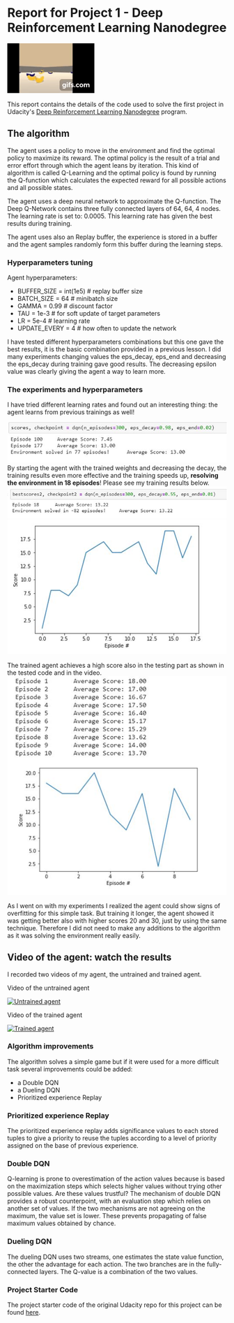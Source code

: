 [//]: # (Image References)
[image1]: assets/TrainedAgent.gif
[image2]: assets/scores1.jpg
[image3]: assets/bestscores.jpg
[image4]: assets/graph_scores.jpg
[image5]: assets/graph_testresults.jpg

# Report for Project 1 - Deep Reinforcement Learning Nanodegree

![Trained Agents][image1]

This report contains the details of the code used to solve the first project in Udacity's [Deep Reinforcement Learning Nanodegree](https://www.udacity.com/course/deep-reinforcement-learning-nanodegree--nd893) program.  


## The algorithm

 The agent uses a policy to move in the environment and find the optimal policy to maximize its reward. The optimal policy is the result of a trial and error effort through which the agent leans by iteration. This kind of algorithm is called Q-Learning and the optimal policy is found by running the Q-function which calculates the expected reward for all possible actions and all possible states.

 The agent uses a deep neural network to approximate the Q-function. The Deep Q-Network contains three fully connected layers of 64, 64, 4 nodes. The learning rate is set to: 0.0005. This learning rate has given the best results during training.

 The agent uses also an Replay buffer, the experience is stored in a buffer and the agent samples randomly form this buffer during the learning steps.
 
### Hyperparameters tuning

Agent hyperparameters:
- BUFFER_SIZE = int(1e5)  # replay buffer size
- BATCH_SIZE = 64         # minibatch size
- GAMMA = 0.99            # discount factor
- TAU = 1e-3              # for soft update of target parameters
- LR = 5e-4               # learning rate 
- UPDATE_EVERY = 4        # how often to update the network

I have tested different hyperparameters combinations but this one gave the best results, it is the basic combination provided in a previous lesson. I did many experiments changing values the eps_decay, eps_end and decreasing the eps_decay during training gave good results. The decreasing epsilon value was clearly giving the agent a way to learn more.

### The experiments and hyperparameters

 I have tried different learning rates and found out an interesting thing:
 the agent learns from previous trainings as well! 
 
![First training results][image2]
By starting the agent with the trained weights and decreasing the decay, the training results even more effective and the training speeds up, **resolving the environment in 18 episodes**! Please see my training results below.
![Best training][image3]
![Training graph][image4]

 The trained agent achieves a high score also in the testing part as shown in the tested code and in the video.
![Training test results][image5]

As I went on with my experiments I realized the agent could show signs of overfitting for this simple task. But training it longer, the agent showed it was getting better also with higher scores 20 and 30, just by using the same technique.
Therefore I did not need to make any additions to the algorithm as it was solving the environment really easily.

## Video of the agent: watch the results
I recorded two videos of my agent, the untrained and trained agent.

Video of the untrained agent

[![Untrained agent](http://i3.ytimg.com/vi/rup91bcHyXY/hqdefault.jpg)](https://youtu.be/rup91bcHyXY)

Video of the trained agent

[![Trained agent](http://i3.ytimg.com/vi/UVtsaJRsFxc/hqdefault.jpg)](https://youtu.be/UVtsaJRsFxc)



### Algorithm improvements

The algorithm solves a simple game but if it were used for a more difficult task several improvements could be added:
 - a Double DQN
 - a Dueling DQN
 - Prioritized experience Replay

### Prioritized experience Replay

The prioritized experience replay adds significance values to each stored tuples to give a priority to reuse the tuples according to a level of priority assigned on the base of previous experience.

### Double DQN

Q-learning is prone to overestimation of the action values because is based on the maximization steps which selects higher values without trying other possible values. Are these values trustful? The mechanism of double DQN provides a robust counterpoint, with an evaluation step which relies on another set of values. If the two mechanisms are not agreeing on the maximum, the value set is lower. These prevents propagating of false maximum values obtained by chance.

### Dueling DQN

The dueling DQN uses two streams, one estimates the state value function, the other the advantage for each action. The two branches are in the fully-connected layers. The Q-value is a combination of the two values.

### Project Starter Code
The project starter code of the original Udacity repo for this project can be found [here](https://github.com/udacity/deep-reinforcement-learning/tree/master/p1_navigation).


